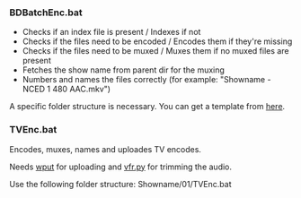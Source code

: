 ### BDBatchEnc.bat ###
- Checks if an index file is present / Indexes if not
- Checks if the files need to be encoded / Encodes them if they're missing
- Checks if the files need to be muxed / Muxes them if no muxed files are present
- Fetches the show name from parent dir for the muxing
- Numbers and names the files correctly (for example: "Showname - NCED 1 480 AAC.mkv")

A specific folder structure is necessary. You can get a template from [here](https://db.tt/295TS1NH).

### TVEnc.bat ###
Encodes, muxes, names and uploades TV encodes. 

Needs [wput](http://wput.sourceforge.net/) for uploading and [vfr.py](https://github.com/wiiaboo/vfr/releases) for trimming the audio.

Use the following folder structure: Showname/01/TVEnc.bat

